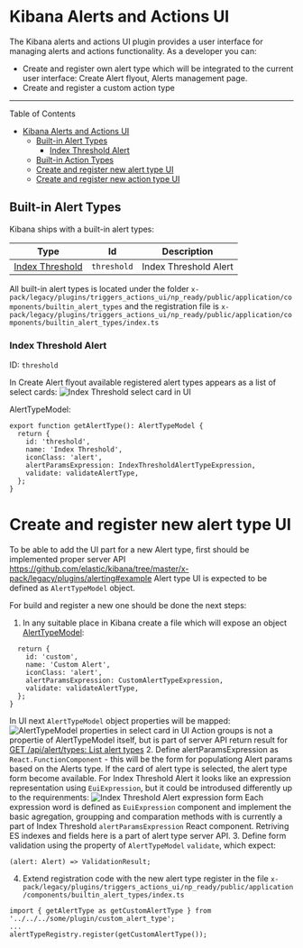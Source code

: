 # Kibana Alerts and Actions UI

The Kibana alerts and actions UI plugin provides a user interface for managing alerts and actions functionality. 
As a developer you can:

- Create and register own alert type which will be integrated to the current user interface: Create Alert flyout, Alerts management page.
- Create and register a custom action type

-----


Table of Contents

- [Kibana Alerts and Actions UI](#kibana-alerts-and-actions-ui)
  - [Built-in Alert Types](#built-in-alert-types)
    - [Index Threshold Alert](#index-threshold-alert)
  - [Built-in Action Types](#built-in-action-types)
  - [Create and register new alert type UI](#register-alert-type)
  - [Create and register new action type UI](#register-action-type)

## Built-in Alert Types

Kibana ships with a built-in alert types:

|Type|Id|Description|
|---|---|---|
|[Index Threshold](#index-threshold-alert)|`threshold`|Index Threshold Alert|

All built-in alert types is located under the folder `x-pack/legacy/plugins/triggers_actions_ui/np_ready/public/application/components/builtin_alert_types`
and the registration file is `x-pack/legacy/plugins/triggers_actions_ui/np_ready/public/application/components/builtin_alert_types/index.ts`

### Index Threshold Alert

ID: `threshold`

In Create Alert flyout available registered alert types appears as a list of select cards:
![Index Threshold select card in UI](https://i.imgur.com/hWm6Pdb.png)

AlertTypeModel:

```
export function getAlertType(): AlertTypeModel {
  return {
    id: 'threshold',
    name: 'Index Threshold',
    iconClass: 'alert',
    alertParamsExpression: IndexThresholdAlertTypeExpression,
    validate: validateAlertType,
  };
}
```

# Create and register new alert type UI

To be able to add the UI part for a new Alert type, first should be implemented proper server API https://github.com/elastic/kibana/tree/master/x-pack/legacy/plugins/alerting#example 
Alert type UI is expected to be defined as `AlertTypeModel` object.

For build and register a new one should be done the next steps:

1. In any suitable place in Kibana create a file which will expose an object [AlertTypeModel](https://github.com/elastic/kibana/blob/55b7905fb5265b73806006e7265739545d7521d0/x-pack/legacy/plugins/triggers_actions_ui/np_ready/public/types.ts#L83):
```export function getAlertType(): AlertTypeModel {
  return {
    id: 'custom',
    name: 'Custom Alert',
    iconClass: 'alert',
    alertParamsExpression: CustomAlertTypeExpression,
    validate: validateAlertType,
  };
}
```
In UI next `AlertTypeModel` object properties will be mapped:
![AlertTypeModel properties in select card in UI](https://i.imgur.com/RLr8kmh.png)
Action groups is not a propertie of AlertTypeModel itself, but is part of server API return result for [GET /api/alert/types: List alert types](https://github.com/elastic/kibana/tree/master/x-pack/legacy/plugins/alerting#get-apialerttypes-list-alert-types)
2. Define alertParamsExpression as `React.FunctionComponent` - this will be the form for populationg Alert params based on the Alerts type.
If the card of alert type is selected, the alert type form become available.
For Index Threshold Alert it looks like an expression representation using `EuiExpression`, but it could be introdused differently up to the requirenments:
![Index Threshold Alert expression form](https://i.imgur.com/iiyh4gC.png)
Each expression word is defined as `EuiExpression` component and implement the basic agregation, 
groupping and comparation methods with is currently a part of Index Threshold `alertParamsExpression` React component.
Retriving ES indexes and fields here is a part of alert type server API.
3. Define form validation using the property of `AlertTypeModel` `validate`, which expect: 
```
(alert: Alert) => ValidationResult;
```
4. Extend registration code with the new alert type register in the file `x-pack/legacy/plugins/triggers_actions_ui/np_ready/public/application/components/builtin_alert_types/index.ts`
```
import { getAlertType as getCustomAlertType } from '../../../some/plugin/custom_alert_type';
...
alertTypeRegistry.register(getCustomAlertType());
```


